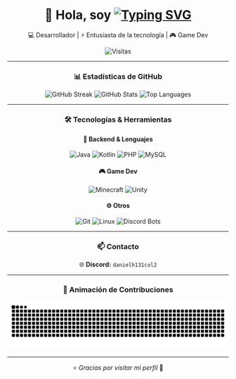 <!-- Profile README -->

<div align="center">

# 👋 Hola, soy <a href="#"><img src="https://readme-typing-svg.herokuapp.com?font=Fira+Code&size=28&pause=1000&color=FF4800&width=435&lines=DanielH131COL%2C+23+a%C3%B1os;Desarrollador+de+Software;Minecraft+Plugins+%26+Bots;Amante+de+la+tecnolog%C3%ADa+%F0%9F%92%BB" alt="Typing SVG"/></a>

💻 Desarrollador | ⚡ Entusiasta de la tecnología | 🎮 Game Dev

![Visitas](https://komarev.com/ghpvc/?username=DanielH131COL&label=Visitas&color=FF4800&style=flat-square)

---

### 📊 Estadísticas de GitHub

<img src="https://github-readme-streak-stats.herokuapp.com/?user=DanielH131COL&theme=dark&hide_border=true&background=0D1117&stroke=FF0000&ring=FF4800&fire=FF0000&currStreakLabel=FF4800&sideNums=FF4800&currStreakNum=FF0000&dates=FF4800&sideLabels=FF0000" alt="GitHub Streak"/>

<img src="https://github-readme-stats.vercel.app/api?username=DanielH131COL&show_icons=true&theme=dark&hide_border=true&bg_color=0D1117&title_color=FF4800&icon_color=FF0000&text_color=FFFFFF" alt="GitHub Stats"/>

<img src="https://github-readme-stats.vercel.app/api/top-langs/?username=DanielH131COL&layout=compact&theme=dark&hide_border=true&bg_color=0D1117&title_color=FF4800&text_color=FFFFFF" alt="Top Languages"/>

---

### 🛠️ Tecnologías & Herramientas

#### 💾 Backend & Lenguajes
![Java](https://img.shields.io/badge/Java-ED8B00?style=for-the-badge&logo=openjdk&logoColor=white)
![Kotlin](https://img.shields.io/badge/Kotlin-7F52FF?style=for-the-badge&logo=kotlin&logoColor=white)
![PHP](https://img.shields.io/badge/PHP-777BB4?style=for-the-badge&logo=php&logoColor=white)
![MySQL](https://img.shields.io/badge/MySQL-005C84?style=for-the-badge&logo=mysql&logoColor=white)

#### 🎮 Game Dev
![Minecraft](https://img.shields.io/badge/Minecraft-62B47A?style=for-the-badge&logo=minecraft&logoColor=white)
![Unity](https://img.shields.io/badge/Unity-000000?style=for-the-badge&logo=unity&logoColor=white)

#### ⚙️ Otros
![Git](https://img.shields.io/badge/Git-F05032?style=for-the-badge&logo=git&logoColor=white)
![Linux](https://img.shields.io/badge/Linux-FCC624?style=for-the-badge&logo=linux&logoColor=black)
![Discord Bots](https://img.shields.io/badge/Discord%20Bots-5865F2?style=for-the-badge&logo=discord&logoColor=white)

---

### 📫 Contacto

🌐 **Discord:** `danielh131col2`  

---

### 🐍 Animación de Contribuciones

![snake gif](https://raw.githubusercontent.com/DanielH131COL/DanielH131COL/output/github-contribution-grid-snake.svg)

---

⭐️ *Gracias por visitar mi perfil* 🚀

</div>
